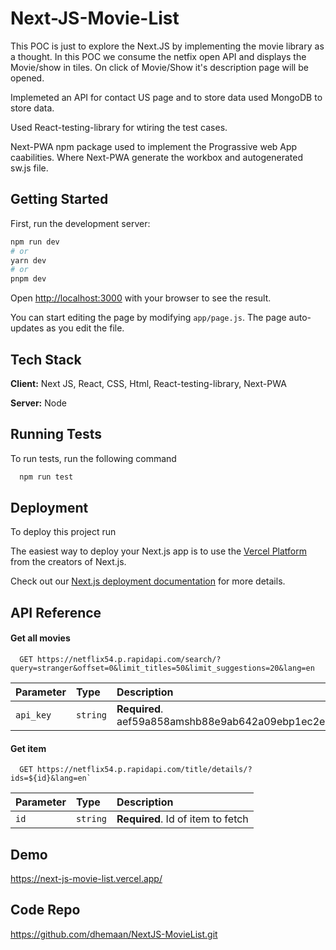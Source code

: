
# Next-JS-Movie-List

This POC is just to explore the Next.JS by implementing the movie library as a thought. In this POC we consume the netfix open API and displays the Movie/show in tiles. On click of Movie/Show it's description page will be opened.

Implemeted an API for contact US page and to store data used MongoDB to store data.

Used React-testing-library for wtiring the test cases. 

Next-PWA npm package used to implement the Prograssive web App caabilities. Where Next-PWA generate the workbox and autogenerated sw.js file.

## Getting Started

First, run the development server:

```bash
npm run dev
# or
yarn dev
# or
pnpm dev
```

Open [http://localhost:3000](http://localhost:3000) with your browser to see the result.

You can start editing the page by modifying `app/page.js`. The page auto-updates as you edit the file.


## Tech Stack

**Client:** Next JS, React, CSS, Html, React-testing-library, Next-PWA

**Server:** Node


## Running Tests

To run tests, run the following command

```bash
  npm run test
```


## Deployment

To deploy this project run

The easiest way to deploy your Next.js app is to use the [Vercel Platform](https://vercel.com/new?utm_medium=default-template&filter=next.js&utm_source=create-next-app&utm_campaign=create-next-app-readme) from the creators of Next.js.

Check out our [Next.js deployment documentation](https://nextjs.org/docs/deployment) for more details.


## API Reference

#### Get all movies

```http
  GET https://netflix54.p.rapidapi.com/search/?query=stranger&offset=0&limit_titles=50&limit_suggestions=20&lang=en
```

| Parameter | Type     | Description                |
| :-------- | :------- | :------------------------- |
| `api_key` | `string` | **Required**. aef59a858amshb88e9ab642a09ebp1ec2eejsnaee3529809a4 |

#### Get item

```http
  GET https://netflix54.p.rapidapi.com/title/details/?ids=${id}&lang=en`
```

| Parameter | Type     | Description                       |
| :-------- | :------- | :-------------------------------- |
| `id`      | `string` | **Required**. Id of item to fetch |



## Demo

https://next-js-movie-list.vercel.app/


## Code Repo
https://github.com/dhemaan/NextJS-MovieList.git